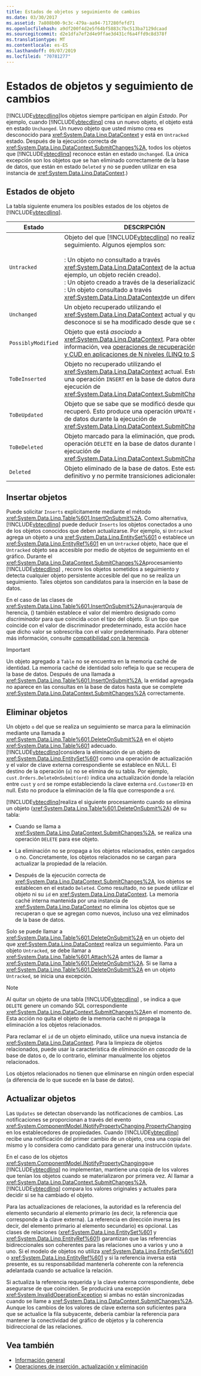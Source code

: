 ```yaml
---
title: Estados de objetos y seguimiento de cambios
ms.date: 03/30/2017
ms.assetid: 7a808b00-9c3c-479a-aa94-717280fefd71
ms.openlocfilehash: a9df200f4d2e5f64bf5883c7bc513ba7129dcaad
ms.sourcegitcommit: d2e1dfa7ef2d4e9ffae3d431cf6a4ffd9c8d378f
ms.translationtype: MT
ms.contentlocale: es-ES
ms.lasthandoff: 09/07/2019
ms.locfileid: "70781277"
---
```

# <a name="object-states-and-change-tracking"></a>Estados de objetos y seguimiento de cambios

[!INCLUDE[vbtecdlinq](../../../../../../includes/vbtecdlinq-md.md)]los objetos siempre participan en algún *Estado*. Por ejemplo, cuando [!INCLUDE[vbtecdlinq](../../../../../../includes/vbtecdlinq-md.md)] crea un nuevo objeto, el objeto está en estado `Unchanged`. Un nuevo objeto que usted mismo crea es desconocido para <xref:System.Data.Linq.DataContext> y está en `Untracked` estado. Después de la ejecución correcta de <xref:System.Data.Linq.DataContext.SubmitChanges%2A>, todos los objetos que [!INCLUDE[vbtecdlinq](../../../../../../includes/vbtecdlinq-md.md)] reconoce están en estado `Unchanged`. (La única excepción son los objetos que se han eliminado correctamente de la base de datos, que están en estado `Deleted` y no se pueden utilizar en esa instancia de <xref:System.Data.Linq.DataContext>.)

## <a name="object-states"></a>Estados de objeto

La tabla siguiente enumera los posibles estados de los objetos de [!INCLUDE[vbtecdlinq](../../../../../../includes/vbtecdlinq-md.md)].

|Estado|DESCRIPCIÓN|
|-----------|-----------------|
|`Untracked`|Objeto del que [!INCLUDE[vbtecdlinq](../../../../../../includes/vbtecdlinq-md.md)] no realiza un seguimiento. Algunos ejemplos son:<br /><br /> : Un objeto no consultado a través <xref:System.Data.Linq.DataContext> de la actual (por ejemplo, un objeto recién creado).<br />: Un objeto creado a través de la deserialización<br />: Un objeto consultado a través <xref:System.Data.Linq.DataContext>de un diferente.|
|`Unchanged`|Un objeto recuperado utilizando el <xref:System.Data.Linq.DataContext> actual y que se desconoce si se ha modificado desde que se creó.|
|`PossiblyModified`|Objeto que está *asociado* a <xref:System.Data.Linq.DataContext>. Para obtener más información, vea [operaciones de recuperación de datos y CUD en aplicaciones de N niveles (LINQ to SQL)](data-retrieval-and-cud-operations-in-n-tier-applications.md).|
|`ToBeInserted`|Objeto no recuperado utilizando el <xref:System.Data.Linq.DataContext> actual. Esto produce una operación `INSERT` en la base de datos durante la ejecución de <xref:System.Data.Linq.DataContext.SubmitChanges%2A>.|
|`ToBeUpdated`|Objeto que se sabe que se modificó desde que se recuperó. Esto produce una operación `UPDATE` en la base de datos durante la ejecución de <xref:System.Data.Linq.DataContext.SubmitChanges%2A>.|
|`ToBeDeleted`|Objeto marcado para la eliminación, que produce una operación `DELETE` en la base de datos durante la ejecución de <xref:System.Data.Linq.DataContext.SubmitChanges%2A>.|
|`Deleted`|Objeto eliminado de la base de datos. Este estado es definitivo y no permite transiciones adicionales.|

## <a name="inserting-objects"></a>Insertar objetos

Puede solicitar `Inserts` explícitamente mediante el método <xref:System.Data.Linq.Table%601.InsertOnSubmit%2A>. Como alternativa, [!INCLUDE[vbtecdlinq](../../../../../../includes/vbtecdlinq-md.md)] puede deducir `Inserts` los objetos conectados a uno de los objetos conocidos que deben actualizarse. Por ejemplo, si `Untracked` agrega un objeto a una <xref:System.Data.Linq.EntitySet%601> o establece un <xref:System.Data.Linq.EntityRef%601> en un `Untracked` objeto, hace que el `Untracked` objeto sea accesible por medio de objetos de seguimiento en el gráfico. Durante el <xref:System.Data.Linq.DataContext.SubmitChanges%2A>procesamiento [!INCLUDE[vbtecdlinq](../../../../../../includes/vbtecdlinq-md.md)] , recorre los objetos sometidos a seguimiento y detecta cualquier objeto persistente accesible del que no se realiza un seguimiento. Tales objetos son candidatos para la inserción en la base de datos.

En el caso de las clases de <xref:System.Data.Linq.Table%601.InsertOnSubmit%2A>una`o`jerarquía de herencia, () también establece el valor del miembro designado como *discriminador* para que coincida `o`con el tipo del objeto. Si un tipo que coincide con el valor de discriminador predeterminado, esta acción hace que dicho valor se sobrescriba con el valor predeterminado. Para obtener más información, consulte [compatibilidad con la herencia](inheritance-support.md).

> [!IMPORTANT]
> Un objeto agregado a `Table` no se encuentra en la memoria caché de identidad. La memoria caché de identidad solo refleja lo que se recupera de la base de datos. Después de una llamada a <xref:System.Data.Linq.Table%601.InsertOnSubmit%2A>, la entidad agregada no aparece en las consultas en la base de datos hasta que se complete <xref:System.Data.Linq.DataContext.SubmitChanges%2A> correctamente.

## <a name="deleting-objects"></a>Eliminar objetos

Un objeto `o` del que se realiza un seguimiento se marca para la eliminación mediante una llamada a <xref:System.Data.Linq.Table%601.DeleteOnSubmit%2A> en el objeto <xref:System.Data.Linq.Table%601> adecuado. [!INCLUDE[vbtecdlinq](../../../../../../includes/vbtecdlinq-md.md)]considera la eliminación de un objeto de <xref:System.Data.Linq.EntitySet%601> como una operación de actualización y el valor de clave externa correspondiente se establece en NULL. El destino de la operación (`o`) no se elimina de su tabla. Por ejemplo, `cust.Orders.DeleteOnSubmit(ord)` indica una actualización donde la relación entre `cust` y `ord` se rompe estableciendo la clave externa `ord.CustomerID` en null. Esto no produce la eliminación de la fila que corresponde a `ord`.

[!INCLUDE[vbtecdlinq](../../../../../../includes/vbtecdlinq-md.md)]realiza el siguiente procesamiento cuando se elimina un objeto (<xref:System.Data.Linq.Table%601.DeleteOnSubmit%2A>) de su tabla:

- Cuando se llama a <xref:System.Data.Linq.DataContext.SubmitChanges%2A>, se realiza una operación `DELETE` para ese objeto.

- La eliminación no se propaga a los objetos relacionados, estén cargados o no. Concretamente, los objetos relacionados no se cargan para actualizar la propiedad de la relación.

- Después de la ejecución correcta de <xref:System.Data.Linq.DataContext.SubmitChanges%2A>, los objetos se establecen en el estado `Deleted`. Como resultado, no se puede utilizar el objeto ni su `id` en <xref:System.Data.Linq.DataContext>. La memoria caché interna mantenida por una instancia de <xref:System.Data.Linq.DataContext> no elimina los objetos que se recuperan o que se agregan como nuevos, incluso una vez eliminados de la base de datos.

Solo se puede llamar a <xref:System.Data.Linq.Table%601.DeleteOnSubmit%2A> en un objeto del que <xref:System.Data.Linq.DataContext> realiza un seguimiento. Para un objeto `Untracked`, se debe llamar a <xref:System.Data.Linq.Table%601.Attach%2A> antes de llamar a <xref:System.Data.Linq.Table%601.DeleteOnSubmit%2A>. Si se llama a <xref:System.Data.Linq.Table%601.DeleteOnSubmit%2A> en un objeto `Untracked`, se inicia una excepción.

> [!NOTE]
> Al quitar un objeto de una tabla [!INCLUDE[vbtecdlinq](../../../../../../includes/vbtecdlinq-md.md)] , se indica a que `DELETE` genere un comando SQL correspondiente <xref:System.Data.Linq.DataContext.SubmitChanges%2A>en el momento de. Esta acción no quita el objeto de la memoria caché ni propaga la eliminación a los objetos relacionados.
>
> Para reclamar el `id` de un objeto eliminado, utilice una nueva instancia de <xref:System.Data.Linq.DataContext>. Para la limpieza de objetos relacionados, puede usar la característica de *eliminación en cascada* de la base de datos o, de lo contrario, eliminar manualmente los objetos relacionados.
>
> Los objetos relacionados no tienen que eliminarse en ningún orden especial (a diferencia de lo que sucede en la base de datos).

## <a name="updating-objects"></a>Actualizar objetos

Las `Updates` se detectan observando las notificaciones de cambios. Las notificaciones se proporcionan a través del evento <xref:System.ComponentModel.INotifyPropertyChanging.PropertyChanging> en los establecedores de propiedades. Cuando [!INCLUDE[vbtecdlinq](../../../../../../includes/vbtecdlinq-md.md)] recibe una notificación del primer cambio de un objeto, crea una copia del mismo y lo considera como candidato para generar una instrucción `Update`.

En el caso de los objetos <xref:System.ComponentModel.INotifyPropertyChanging>que [!INCLUDE[vbtecdlinq](../../../../../../includes/vbtecdlinq-md.md)] no implementan, mantiene una copia de los valores que tenían los objetos cuando se materializaron por primera vez. Al llamar a <xref:System.Data.Linq.DataContext.SubmitChanges%2A>, [!INCLUDE[vbtecdlinq](../../../../../../includes/vbtecdlinq-md.md)] compara los valores originales y actuales para decidir si se ha cambiado el objeto.

Para las actualizaciones de relaciones, la autoridad es la referencia del elemento secundario al elemento primario (es decir, la referencia que corresponde a la clave externa). La referencia en dirección inversa (es decir, del elemento primario al elemento secundario) es opcional. Las clases de relaciones (<xref:System.Data.Linq.EntitySet%601> y <xref:System.Data.Linq.EntityRef%601>) garantizan que las referencias bidireccionales son coherentes para las relaciones uno a varios y uno a uno. Si el modelo de objetos no utiliza <xref:System.Data.Linq.EntitySet%601> o <xref:System.Data.Linq.EntityRef%601> y si la referencia inversa está presente, es su responsabilidad mantenerla coherente con la referencia adelantada cuando se actualice la relación.

Si actualiza la referencia requerida y la clave externa correspondiente, debe asegurarse de que coinciden. Se producirá una excepción <xref:System.InvalidOperationException> si ambas no están sincronizadas cuando se llame a <xref:System.Data.Linq.DataContext.SubmitChanges%2A>. Aunque los cambios de los valores de clave externa son suficientes para que se actualice la fila subyacente, debería cambiar la referencia para mantener la conectividad del gráfico de objetos y la coherencia bidireccional de las relaciones.

## <a name="see-also"></a>Vea también

- [Información general](background-information.md)
- [Operaciones de inserción, actualización y eliminación](insert-update-and-delete-operations.md)
